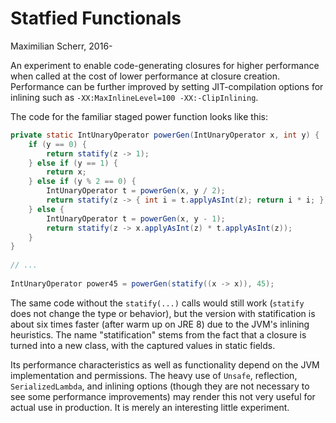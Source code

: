 Statfied Functionals
===

Maximilian Scherr, 2016-

An experiment to enable code-generating closures for higher performance when called at the cost of lower performance at closure creation.
Performance can be further improved by setting JIT-compilation options for inlining such as
`-XX:MaxInlineLevel=100 -XX:-ClipInlining`.

The code for the familiar staged power function looks like this:

```Java
private static IntUnaryOperator powerGen(IntUnaryOperator x, int y) {
    if (y == 0) {
        return statify(z -> 1);
    } else if (y == 1) {
        return x;
    } else if (y % 2 == 0) {
        IntUnaryOperator t = powerGen(x, y / 2);
        return statify(z -> { int i = t.applyAsInt(z); return i * i; });
    } else {
        IntUnaryOperator t = powerGen(x, y - 1);
        return statify(z -> x.applyAsInt(z) * t.applyAsInt(z));
    }
}
    
// ...   
  
IntUnaryOperator power45 = powerGen(statify((x -> x)), 45);
```

The same code without the `statify(...)` calls would still work (`statify` does not change the type or behavior), but the version with
statification is about six times faster (after warm up on JRE 8) due to the JVM's inlining heuristics.
The name "statification" stems from the fact that a closure is turned into a new class, with the captured values in static fields.

Its performance characteristics as well as functionality depend on the JVM implementation and permissions.
The heavy use of `Unsafe`, reflection, `SerializedLambda`, and inlining options (though they are not necessary to see some performance improvements) may render this not very useful for
actual use in production. It is merely an interesting little experiment.
    
    
